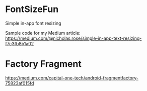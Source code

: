 # FontSizeFun
Simple in-app font resizing

Sample code for my Medium article:
https://medium.com/@nicholas.rose/simple-in-app-text-resizing-f7c3fb8b1a02

# Factory Fragment
https://medium.com/capital-one-tech/android-fragmentfactory-75823af015fd